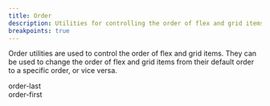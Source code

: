 ```yaml
---
title: Order
description: Utilities for controlling the order of flex and grid items.
breakpoints: true
---
```

Order utilities are used to control the order of flex and grid items. They can be used to change the order of flex and grid items from their default order to a specific order, or vice versa.

<table-utility prefix="order" property="order" class="mb-lg"></table-utility>
<card-example>
	<div class="absolute inset-0 bg-grid mix-blend-plus-lighter"></div>
	<div class="relative flex flex-row justify-between gap-md text-center text-xs text-white font-semibold">
		<div class="flex-1 order-last rounded-md py-10 bg-info">order-last</div>
		<div class="flex-1 order-first rounded-md py-10 bg-info">order-first</div>
		<div class="flex-1 rounded-md py-10 bg-info"></div>
	</div>
</card-example>